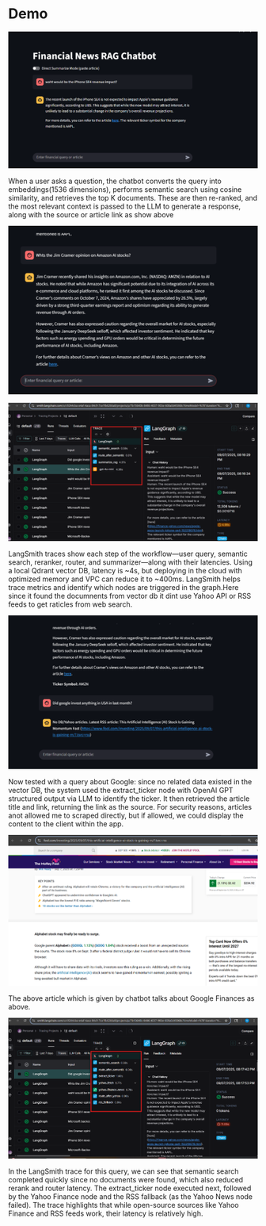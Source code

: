 # Demo

![Query1](results/query1.png)

When a user asks a question, the chatbot converts the query into embeddings(1536 dimensions), performs semantic search using cosine similarity, and retrieves the top K documents. These are then re-ranked, and the most relevant context is passed to the LLM to generate a response, along with the source or article link as show above

![Query2](results/query2.png)

![Query2](results/query2LangsmithTrace.png)

LangSmith traces show each step of the workflow—user query, semantic search, reranker, router, and summarizer—along with their latencies. Using a local Qdrant vector DB, latency is ~4s, but deploying in the cloud with optimized memory and VPC can reduce it to ~400ms. LangSmith helps trace metrics and identify which nodes are triggered in the graph.Here since it found the documnents from vector db it dint use Yahoo API or RSS feeds to get raticles from web search.


![Query3](results/query3.png)

Now tested with a query about Google: since no related data existed in the vector DB, the system used the extract_ticker node with OpenAI GPT structured output via LLM to identify the ticker. It then retrieved the article title and link, returning the link as the source. For security reasons, articles anot allowed me to scraped directly, but if allowed, we could display the content to the client within the app.

![Query3](results/query3Link.png)

The above article which is given by chatbot talks about Google Finances as above.

![Query3](results/query3LangsmithTrace.png)

In the LangSmith trace for this query, we can see that semantic search completed quickly since no documents were found, which also reduced rerank and router latency. The extract_ticker node executed next, followed by the Yahoo Finance node and the RSS fallback (as the Yahoo News node failed). The trace highlights that while open-source sources like Yahoo Finance and RSS feeds work, their latency is relatively high.

